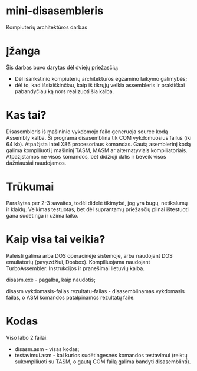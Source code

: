   # mini-disasembleris
Kompiuterių architektūros darbas

# Įžanga

Šis darbas buvo darytas dėl dviejų priežasčių:
- Dėl išankstinio kompiuterių architektūros egzamino laikymo galimybės;
- dėl to, kad išsiaiškinčiau, kaip iš tikrųjų veikia assembleris ir praktiškai pabandyčiau ką nors realizuoti šia kalba.


# Kas tai?

Disasembleris iš mašininio vykdomojo failo generuoja source kodą Assembly kalba. Ši programa disasemblina tik COM vykdomuosius failus (iki 64 kb). Atpažįsta Intel X86 procesoriaus komandas. Gautą asemblerinį kodą galima kompiliuoti į mašininį TASM, MASM ar alternatyviais kompiliatoriais. Atpažįstamos ne visos komandos, bet didžioji dalis ir beveik visos dažniausiai naudojamos.

# Trūkumai

Parašytas per 2-3 savaites, todėl didelė tikimybė, jog yra bugų, netikslumų ir klaidų. Veikimas testuotas, bet dėl suprantamų priežasčių pilnai ištestuoti gana sudėtinga ir užima laiko. 

# Kaip visa tai veikia?
Paleisti galima arba DOS operacinėje sistemoje, arba naudojant DOS emuliatorių (pavyzdžiui, Dosbox). Kompiliuojama naudojant TurboAssembler. Instrukcijos ir pranešimai lietuvių kalba.

disasm.exe - pagalba, kaip naudotis;

disasm vykdomasis-failas rezultatu-failas - disasemblinamas vykdomasis failas, o ASM komandos patalpinamos rezultatų faile.

# Kodas

Viso labo 2 failai:
- disasm.asm - visas kodas;
- testavimui.asm - kai kurios sudėtingesnės komandos testavimui (reiktų sukompiliuoti su TASM, o gautą COM failą galima bandyti disasemblinti).

